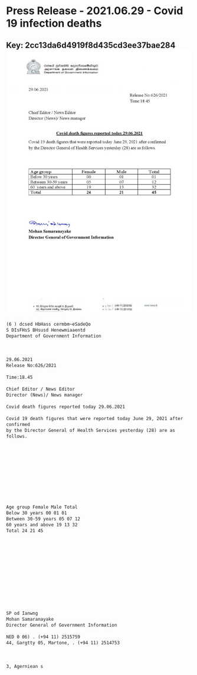 # Press Release - 2021.06.29 - Covid 19 infection deaths 
Key: 2cc13da6d4919f8d435cd3ee37bae284 
![img](img/2cc13da6d4919f8d435cd3ee37bae284.jpg)
---
```
(6 ) dcsed HbHass cermbm~eSadeQo
S DIsFHsS BHsusd Henewmiaaentd
Department of Government Information

 

29.06.2021
Release No:626/2021

Time:18.45

Chief Editor / News Editor
Director (News)/ News manager

Covid death figures reported today 29.06.2021

Covid 19 death figures that were reported today June 29, 2021 after confirmed
by the Director General of Health Services yesterday (28) are as follows.

 

 

 

 

 

Age group Female Male Total
Below 30 years 00 01 01
Between 30-59 years 05 07 12
60 years and above 19 13 32
Total 24 21 45

 

 

 

 

 

 

SP od Ianwng
Mohan Samaranayake
Director General of Government Information

NED 0 06) . (+94 11) 2515759
44, Gargtty 05, Martone, . (+94 11) 2514753

   

3, Agerniean s

```
